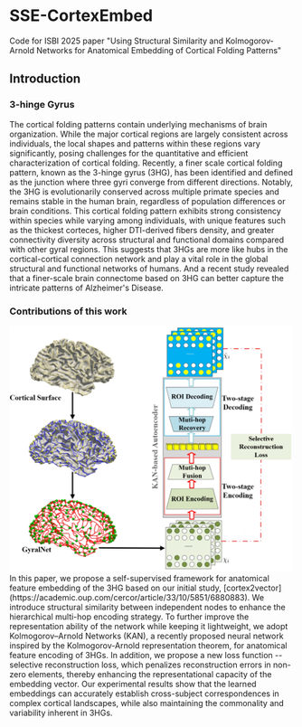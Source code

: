 # SSE-CortexEmbed
Code for ISBI 2025 paper "Using Structural Similarity and Kolmogorov-Arnold Networks for Anatomical Embedding of Cortical Folding Patterns"
## Introduction
### 3-hinge Gyrus
The cortical folding patterns contain underlying mechanisms of brain organization.
While the major cortical regions are largely consistent across individuals, the local shapes and patterns within these regions vary significantly, posing challenges for the quantitative and efficient characterization of cortical folding.
Recently, a finer scale cortical folding pattern, known as the 3-hinge gyrus (3HG), has been identified and defined as the junction where three gyri converge from different directions.
Notably, the 3HG is evolutionarily conserved across multiple primate species and remains stable in the human brain, regardless of population differences or brain conditions. 
This cortical folding pattern exhibits strong consistency within species while varying among individuals, with unique features such as the thickest corteces, higher DTI-derived fibers density,  and greater connectivity diversity across structural and functional domains compared with other gyral regions. This suggests that 3HGs are more like hubs in the cortical-cortical connection network and play a vital role in the global structural and functional networks of humans. 
And a recent study revealed that a finer-scale brain connectome based on 3HG can better capture the intricate patterns of Alzheimer's Disease.
### Contributions of this work
<img src="/img/fig1.png" width="500px"/>
In this paper, we propose a self-supervised framework for anatomical feature embedding of the 3HG based on our initial study, [cortex2vector](https://academic.oup.com/cercor/article/33/10/5851/6880883).
We introduce structural similarity between independent nodes to enhance the hierarchical multi-hop encoding strategy.
To further improve the representation ability of the network  while keeping it lightweight, we adopt Kolmogorov–Arnold Networks (KAN), a recently proposed neural network inspired by the Kolmogorov-Arnold representation theorem, for anatomical feature encoding of 3HGs. In addition, we propose a new loss function -- selective reconstruction loss, which penalizes reconstruction errors in non-zero elements, thereby enhancing the representational capacity of the embedding vector.
Our experimental results show that the learned embeddings can accurately establish cross-subject correspondences in complex cortical landscapes, while also maintaining the commonality and variability inherent in 3HGs.
